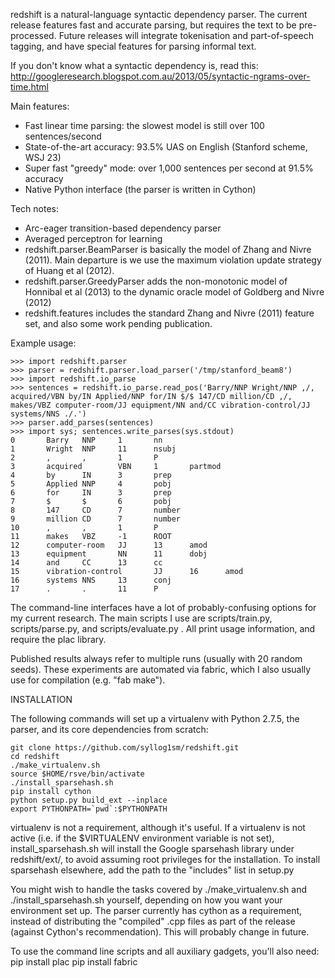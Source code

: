 redshift is a natural-language syntactic dependency parser.  The current release features fast and accurate parsing,
but requires the text to be pre-processed.  Future releases will integrate tokenisation and part-of-speech tagging,
and have special features for parsing informal text.

If you don't know what a syntactic dependency is, read this:
http://googleresearch.blogspot.com.au/2013/05/syntactic-ngrams-over-time.html

Main features:
* Fast linear time parsing: the slowest model is still over 100 sentences/second
* State-of-the-art accuracy: 93.5% UAS on English (Stanford scheme, WSJ 23)
* Super fast "greedy" mode: over 1,000 sentences per second at 91.5% accuracy
* Native Python interface (the parser is written in Cython)

Tech notes:
* Arc-eager transition-based dependency parser
* Averaged perceptron for learning
* redshift.parser.BeamParser is basically the model of Zhang and Nivre (2011). Main departure is we use the
maximum violation update strategy of Huang et al (2012).
* redshift.parser.GreedyParser adds the non-monotonic model of Honnibal et al (2013) to the dynamic oracle
model of Goldberg and Nivre (2012)
* redshift.features includes the standard Zhang and Nivre (2011) feature set, and also some work pending publication.

Example usage:

    >>> import redshift.parser
    >>> parser = redshift.parser.load_parser('/tmp/stanford_beam8')
    >>> import redshift.io_parse
    >>> sentences = redshift.io_parse.read_pos('Barry/NNP Wright/NNP ,/, acquired/VBN by/IN Applied/NNP for/IN $/$ 147/CD million/CD ,/, makes/VBZ computer-room/JJ equipment/NN and/CC vibration-control/JJ systems/NNS ./.')
    >>> parser.add_parses(sentences)
    >>> import sys; sentences.write_parses(sys.stdout)
    0       Barry   NNP     1       nn
    1       Wright  NNP     11      nsubj
    2       ,       ,       1       P
    3       acquired        VBN     1       partmod
    4       by      IN      3       prep
    5       Applied NNP     4       pobj
    6       for     IN      3       prep
    7       $       $       6       pobj
    8       147     CD      7       number
    9       million CD      7       number
    10      ,       ,       1       P
    11      makes   VBZ     -1      ROOT
    12      computer-room   JJ      13      amod
    13      equipment       NN      11      dobj
    14      and     CC      13      cc
    15      vibration-control       JJ      16      amod
    16      systems NNS     13      conj
    17      .       .       11      P

The command-line interfaces have a lot of probably-confusing options for my current research. The main scripts I use are
scripts/train.py, scripts/parse.py, and scripts/evaluate.py . All print usage information, and require the plac library.

Published results always refer to multiple runs (usually with 20 random seeds). These experiments are automated via fabric,
which I also usually use for compilation (e.g. "fab make").

INSTALLATION 

The following commands will set up a virtualenv with Python 2.7.5, the parser, and its core dependencies from scratch:

    git clone https://github.com/syllog1sm/redshift.git
    cd redshift
    ./make_virtualenv.sh
    source $HOME/rsve/bin/activate
    ./install_sparsehash.sh
    pip install cython
    python setup.py build_ext --inplace
    export PYTHONPATH=`pwd`:$PYTHONPATH

virtualenv is not a requirement, although it's useful.  If a virtualenv is not active (i.e. if the $VIRTUALENV
environment variable is not set), install_sparsehash.sh will install the Google sparsehash library under redshift/ext/,
to avoid assuming root privileges for the installation.  To install sparsehash elsewhere, add the path to the "includes"
list in setup.py

You might wish to handle the tasks covered by ./make_virtualenv.sh and ./install_sparsehash.sh yourself, depending on
how you want your environment set up. The parser currently has cython as a requirement, instead of distributing
the "compiled" .cpp files as part of the release (against Cython's recommendation). This will probably change in future.

To use the command line scripts and all auxiliary gadgets, you'll also need:
pip install plac
pip install fabric

